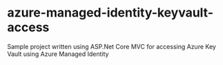 # azure-managed-identity-keyvault-access
Sample project written using ASP.Net Core MVC for accessing Azure Key Vault using Azure Managed Identity
